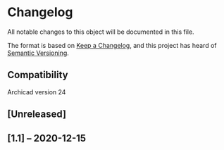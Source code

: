 # Changelog
All notable changes to this object will be documented in this file.

The format is based on [Keep a Changelog](https://keepachangelog.com/en/1.0.0/),
and this project has heard of [Semantic Versioning](https://semver.org/spec/v2.0.0.html).


## Compatibility
Archicad version 24

## [Unreleased]

## [1.1] – 2020-12-15
